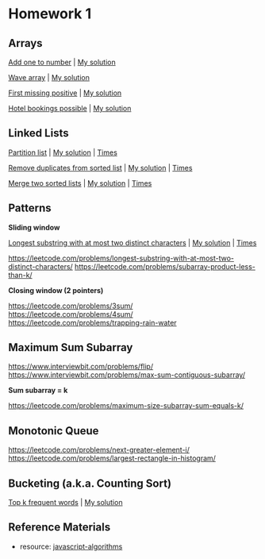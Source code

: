 
# Homework 1

## Arrays

[Add one to number](https://leetcode.com/problems/plus-one/) | [My solution](arrays/plus-one.js)

[Wave array](https://www.interviewbit.com/problems/wave-array/) | [My solution](arrays/wave-array.js)

[First missing positive](https://leetcode.com/problems/first-missing-positive/) | [My solution](arrays/first-missing-positive.js)

[Hotel bookings possible](https://www.interviewbit.com/problems/hotel-bookings-possible/) | [My solution](arrays/hotel-bookings-possible.js)

## Linked Lists

[Partition list](https://leetcode.com/problems/partition-list/) | [My solution](linked-list/partition-list.js) | [Times](linked-list/partition-list.jpg)

[Remove duplicates from sorted list](https://leetcode.com/problems/remove-duplicates-from-sorted-list/) | [My solution](linked-list/remove-duplicates-from-sorted-list.js) | [Times](linked-list/remove-duplicates-from-sorted-list.jpg)

[Merge two sorted lists](https://leetcode.com/problems/merge-two-sorted-lists/) | [My solution](linked-list/merge-two-sorted-lists.js) | [Times](linked-list/merge-two-sorted-lists.jpg)

## Patterns

**Sliding window**

[Longest substring with at most two distinct characters](https://leetcode.com/problems/longest-substring-without-repeating-characters/) | [My solution](patterns/longest-substring-without-repeating-characters.js) | [Times](patterns/longest-substring-without-repeating-characters.jpg)

<https://leetcode.com/problems/longest-substring-with-at-most-two-distinct-characters/>
<https://leetcode.com/problems/subarray-product-less-than-k/>

**Closing window (2 pointers)**

<https://leetcode.com/problems/3sum/>
<https://leetcode.com/problems/4sum/>
<https://leetcode.com/problems/trapping-rain-water>

## Maximum Sum Subarray

<https://www.interviewbit.com/problems/flip/>
<https://www.interviewbit.com/problems/max-sum-contiguous-subarray/>

**Sum subarray = k**

<https://leetcode.com/problems/maximum-size-subarray-sum-equals-k/>

## Monotonic Queue

<https://leetcode.com/problems/next-greater-element-i/>
<https://leetcode.com/problems/largest-rectangle-in-histogram/>

## Bucketing (a.k.a. Counting Sort)

[Top k frequent words](https://leetcode.com/problems/top-k-frequent-words/) | [My solution](bucketing-count-sort/top-k-frequent-words.js)

## Reference Materials

- resource: [javascript-algorithms](https://mgechev.github.io/javascript-algorithms/index.html)
